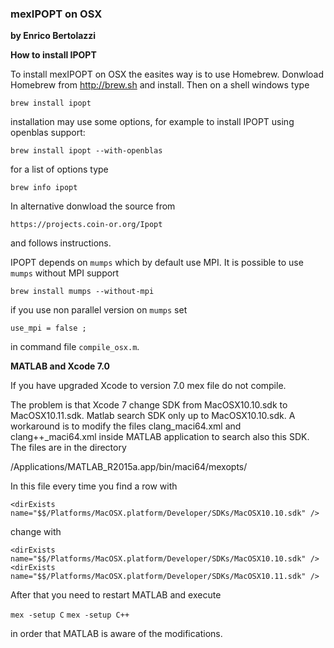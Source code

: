 ### mexIPOPT on OSX
**by Enrico Bertolazzi**

**How to install IPOPT**

To install mexIPOPT on OSX the easites way is to use 
Homebrew.
Donwload Homebrew from http://brew.sh and install.
Then on a shell windows type

`brew install ipopt`

installation may  use some options, 
for example to install IPOPT using openblas support:

`brew install ipopt --with-openblas`

for a list of options type

`brew info ipopt`

In alternative donwload the source from

`https://projects.coin-or.org/Ipopt`

and follows instructions.

IPOPT depends on `mumps` which by default use MPI.
It is possible to use `mumps` without MPI support

`brew install mumps --without-mpi`

if you use non parallel version on `mumps` set 

`use_mpi = false ;`

in command file `compile_osx.m`.


**MATLAB and Xcode 7.0**

If you have upgraded Xcode to version 7.0 mex file 
do not compile. 

The problem is that Xcode 7 change SDK from MacOSX10.10.sdk 
to MacOSX10.11.sdk.
Matlab search SDK only up to MacOSX10.10.sdk.
A workaround is to modify the files clang_maci64.xml 
and clang++_maci64.xml inside MATLAB application to search also this SDK.
The files are in the directory 

/Applications/MATLAB_R2015a.app/bin/maci64/mexopts/

In this file every time you find a row with

`<dirExists name="$$/Platforms/MacOSX.platform/Developer/SDKs/MacOSX10.10.sdk" />`

change with

`<dirExists name="$$/Platforms/MacOSX.platform/Developer/SDKs/MacOSX10.10.sdk" />`
`<dirExists name="$$/Platforms/MacOSX.platform/Developer/SDKs/MacOSX10.11.sdk" />`

After that you need to restart MATLAB and execute

`mex -setup C`
`mex -setup C++`

in order that MATLAB is aware of the modifications.

